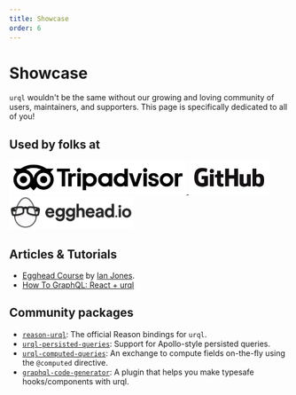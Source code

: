 ```yaml
---
title: Showcase
order: 6
---
```


# Showcase

`urql` wouldn't be the same without our growing and loving community of users,
maintainers, and supporters. This page is specifically dedicated to all of you!

## Used by folks at

<a href="https://tripadvisor.com">
  <img alt="TripAdvisor" height="60" src="./assets/logos/tripadvisor.png" />
</a>

<a href="https://github.com">
  <img alt="GitHub" height="60" src="./assets/logos/github.png" />
</a>

<a href="https://egghead.io">
  <img alt="Egghead" height="60" src="./assets/logos/egghead.png" />
</a>

## Articles & Tutorials

- [Egghead Course](https://egghead.io/lessons/graphql-set-up-an-urql-graphql-provider-in-react?pl=introduction-to-urql-a-react-graphql-client-faaa2bf5)
  by [Ian Jones](https://twitter.com/_jonesian).
- [How To GraphQL: React + urql](https://www.howtographql.com/react-urql/0-introduction/)

## Community packages

- [`reason-urql`](https://github.com/FormidableLabs/reason-urql): The official Reason bindings for
  `urql`.
- [`urql-persisted-queries`](https://github.com/Daniel15/urql-persisted-queries): Support for
  Apollo-style persisted queries.
- [`urql-computed-queries`](https://github.com/Drawbotics/urql-computed-exchange): An exchange to
  compute fields on-the-fly using the `@computed` directive.
- [`graphql-code-generator`](https://graphql-code-generator.com/docs/plugins/typescript-urql): A plugin
  that helps you make typesafe hooks/components with urql.
